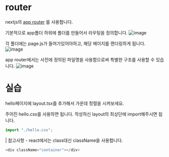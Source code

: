 # router

nextjs의 [app router](https://nextjs.org/docs/app/building-your-application/routing) 를 사용합니다.

기본적으로 app폴더 하위에 폴더를 만들어서 라우팅을 정의합니다.
![image](https://github.com/user-attachments/assets/48730249-64e1-4d5c-aab2-dcc78993f72e)

각 폴더에는 page.js가 들어가있어야하고, 해당 페이지를 랜더링하게 됩니다.
![image](https://github.com/user-attachments/assets/d3a2f978-256e-462f-bb3e-69db214417ce)

app router에서는 사전에 정의된 파일명을 사용함으로써 특별한 구조를 사용할 수 있습니다.
![image](https://github.com/user-attachments/assets/942c1ed2-eacc-46cc-a5ce-502e3b7248f8)

# 실습

hello페이지에 layout.tsx를 추가해서 가운데 정렬을 시켜보세요.

주어진 hello.css를 사용하면 됩니다. 작성하신 layout의 최상단에 import해주시면 됩니다.

```javascript
import "./hello.css";
```

| 참고사항 - react에서는 class대신 className을 사용합니다.

```javascript
<div className="container"></div>
```
